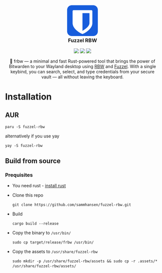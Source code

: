 <h3 align="center">
    <img src="https://raw.githubusercontent.com/sammhansen/fuzzel-rbw/unstable/.assets/logos/bitwarden.svg" width="100" alt="Logo"/><br/>
    Fuzzel RBW
</h3>

<p align="center">
    <a href="https://github.com/sammhansen/fuzzel-rbw/stargazers"><img src="https://img.shields.io/github/stars/sammhansen/fuzzel-rbw?colorA=363a4f&colorB=b7bdf8&style=for-the-badge"></a>
    <a href="https://github.com/sammhansen/fuzzel-rbw/issues"><img src="https://img.shields.io/github/issues/sammhansen/fuzzel-rbw?colorA=363a4f&colorB=f5a97f&style=for-the-badge"></a>
    <a href="https://github.com/sammhansen/fuzzel-rbw/contributors"><img src="https://img.shields.io/github/contributors/sammhansen/fuzzel-rbw?colorA=363a4f&colorB=a6da95&style=for-the-badge"></a>
</p>

<p align="center">
    🦀 frbw —  a minimal and fast Rust-powered tool that brings the power of Bitwarden to your Wayland desktop using <a href="https://github.com/doy/rbw">RBW</a> and <a href="https://codeberg.org/dnkl/fuzzel">Fuzzel</a>.  With a single keybind, you can search, select, and type credentials from your secure vault — all without leaving the keyboard.
</p>

# Installation
## AUR
  ```
  paru -S fuzzel-rbw
  ```
  alternatively if you use yay
  ```
  yay -S fuzzel-rbw
  ```
## Build from source
### Prequisites
- You need rust - <a href="https://www.rust-lang.org/tools/install">install rust</a>

  
- Clone this repo
  ```
  git clone https://github.com/sammhansen/fuzzel-rbw.git
  ```
- Build
  ```
  cargo build --release
  ```
- Copy the binary to `/usr/bin/`
  ```
  sudo cp target/release/frbw /usr/bin/
  ```
- Copy the assets to `/usr/share/fuzzel-rbw` 
  ```
  sudo mkdir -p /usr/share/fuzzel-rbw/assets && sudo cp -r .assets/* /usr/share/fuzzel-rbw/assets/
  ```
  
